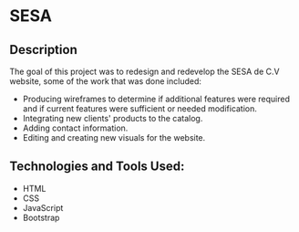 # SESA 

## Description

The goal of this project was to redesign and redevelop the SESA de C.V website, some of the work that was done included:
  - Producing wireframes to determine if additional features were required and if current features were sufficient or needed modification.
  - Integrating new clients' products to the catalog.
  - Adding contact information.
  - Editing and creating new visuals for the website.

## Technologies and Tools Used: 
- HTML
- CSS
- JavaScript
- Bootstrap

